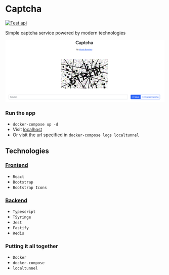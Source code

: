 # Captcha

[![Test api](https://github.com/nicola-bovolato/captcha/actions/workflows/test-api.yaml/badge.svg?branch=master)](https://github.com/nicola-bovolato/captcha/actions/workflows/test-api.yaml)

Simple captcha service powered by modern technologies

![](img.png)

### Run the app

-   `docker-compose up -d`
-   Visit [localhost](http://localhost)
-   Or visit the url specified in `docker-compose logs localtunnel`

## Technologies

### [Frontend](./frontend/)

-   `React`
-   `Bootstrap`
-   `Bootstrap Icons`

### [Backend](./api/)

-   `Typescript`
-   `TSyringe`
-   `Jest`
-   `Fastify`
-   `Redis`

### Putting it all together

-   `Docker`
-   `docker-compose`
-   `localtunnel`
